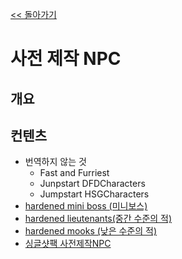 [<< 돌아가기](../readme.md)
# 사전 제작 NPC

## 개요

## 컨텐츠
- 번역하지 않는 것
  - Fast and Furriest
  - Junpstart DFDCharacters
  -  Jumpstart HSGCharacters
- [hardened mini boss (미니보스)]()
- [hardened lieutenants(중간 수준의 적)]()
- [hardened mooks (낮은 수준의 적)]()
- [싱글샷팩 사전제작NPC]()